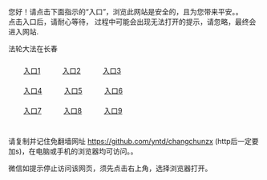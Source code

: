 您好！请点击下面指示的“入口”，浏览此网站是安全的，且为您带来平安。。 <br/>
点击入口后，请耐心等待， 过程中可能会出现无法打开的提示，请忽略，最终会进入网站. </br>

法轮大法在长春<br/>
<div style="padding:10px"><a style="margin:20px" target="_blank" href="https://dugy9yiws1y4u.cloudfront.net/2Qpsp?sqlpihdp" id="ccLink1" rel="nofollow">入口1</a> <a target="_blank" style="margin:20px" href="https://dzt2gc2wfo9dj.cloudfront.net/2Qpsp?prvgc" id="ccLink2" rel="nofollow">入口2</a> <a style="margin:20px" target="_blank" href="https://d1es5gizl9wkcy.cloudfront.net/2Qpsp?sadrf" id="ccLink3" rel="nofollow">入口3</a></div>

<div style="padding:10px" ><a style="margin:20px" target="_blank" href="https://dugy9yiws1y4u.cloudfront.net/2Qpsp?sqlpihdp" id="ccLink4" rel="nofollow">入口4</a> <a style="margin:20px" href="https://dzt2gc2wfo9dj.cloudfront.net/2Qpsp?prvgc" target="_blank" id="ccLink5" rel="nofollow">入口5</a> <a style="margin:20px" href="https://d1es5gizl9wkcy.cloudfront.net/2Qpsp?sadrf" target="_blank" id="ccLink6" rel="nofollow">入口6</a></div>

<div style="padding:10px"><a style="margin:20px" target="_blank" href="https://dugy9yiws1y4u.cloudfront.net/2Qpsp?sqlpihdp" id="ccLink7" rel="nofollow">入口7</a> <a style="margin:20px" href="https://dzt2gc2wfo9dj.cloudfront.net/2Qpsp?prvgc" target="_blank" id="ccLink8" rel="nofollow">入口8</a> <a style="margin:20px" target="_blank" href="https://d1es5gizl9wkcy.cloudfront.net/2Qpsp?sadrf" id="ccLink9" rel="nofollow">入口9</a></div>

<br/>



请复制并记住免翻墙网址 https://github.com/yntd/changchunzx (http后一定要加s)，在电脑或手机的浏览器均可访问。。<br/>

微信如提示停止访问该网页，须先点击右上角，选择浏览器打开。

